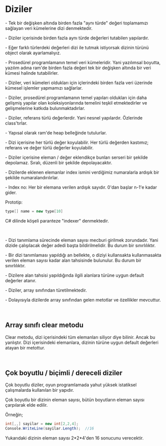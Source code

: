 # Diziler
<p>- Tek bir değişken altında birden fazla "aynı türde" değeri toplamamızı sağlayan veri kümelerine dizi denmektedir.</p>
<p>- Diziler içerisinde birden fazla aynı türde değerleri tutabilen yapılardır.</p>
<p>- Eğer farklı türlerdeki değerleri dizi ile tutmak istiyorsak dizinin türünü object olarak ayarlamalıyız.</p>
<p>
- Prosedürel programlamanın temel veri kümeleridir. Yani yazılımsal boyutta, yazılım adına ram'de birden 
fazla değeri tek bir değişken altında bir veri kümesi halinde tutabilirler.
</p>
<p>- Diziler, veri kümeleri oldukları için içlerindeki birden fazla veri üzerinde kümesel işlemler yapmamızı sağlarlar.</p>
<p>
- Diziler, prosedürel programlamanın temel yapıları oldukları için daha gelişmiş yapılar olan koleksiyonlarında 
temelini teşkil etmektedirler ve gelişmelerine katkıda bulunmaktadırlar.
</p>
<p>- Diziler, referans türlü değerlerdir. Yani nesnel yapılardır. Özlerinde class'tırlar.</p>
<p>- Yapısal olarak ram'de heap belleğinde tutulurlar.</p>
<p>- Dizi içerisine her türlü değer koyulabilir. Her türlü değerden kastımız; referans ve değer türlü değerler koyulabilir.</p>
<p>- Diziler içerisine eleman / değer eklendikçe bunları serseri bir şekilde depolamaz. Sıralı, düzenli bir şekilde depolayacaktır.</p>
<p>- Dizilerde eklenen elemanlar index ismini verdiğimiz numaralarla ardışık bir şekilde numaralandırılırlar.</p>
<p>- Index no: Her bir elemana verilen ardışık sayıdır. 0'dan başlar n-1'e kadar gider.</p>
<p>Prototip:</p>

```c#
type[] name = new type[10]
```
<p>C# dilinde köşeli paranteze "indexer" denmektedir.</p>
<br>
<p>
- Dizi tanımlama sürecinde eleman sayısı mecburi girilmek zorundadır. Yani dizide 
çalışılacak değer adedi başta bildirilmelidir. Bu durum bir sınırlılıktır.
</p>
<p>
- Bir dizi tanımlaması yapıldığı an bellekte, o diziyi kullansakta kullanmasakta verilen 
eleman sayısı kadar alan tahsisinde bulunulur. Bu durum bir sınırlılıktır.
</p>
<p>- Dizilere alan tahsisi yapıldığında ilgili alanlara türüne uygun default değerler atanır.</p>
<p>- Diziler, array sınıfından türetilmektedir.</p>
<p>- Dolayısıyla dizilerde array sınıfından gelen metotlar ve özellikler mevcuttur.</p>
<br>


## Array sınıfı clear metodu
<p>
Clear metodu, dizi içerisindeki tüm elemanları siliyor diye bilinir. Ancak bu yanlıştır. 
Dizi içerisindeki elemanlara, dizinin türüne uygun default değerleri atayan bir metottur.
</p>
<br>


## Çok boyutlu / biçimli / dereceli diziler
<p>Çok boyutlu diziler, oyun programlamada yahut yüksek istatiksel çalışmalarda kullanılan bir yapıdır.</p>
<p>Çok boyutlu bir dizinin eleman sayısı, bütün boyutların eleman sayısı çarpılarak elde edilir.</p>
<p>Örneğin;</p>

```c#
int[,,] sayilar = new int[2,2,4];
Console.WriteLine(sayilar.Length);  //16
```
<p>Yukarıdaki dizinin eleman sayısı 2*2*4'den 16 sonucunu verecektir.</p>





